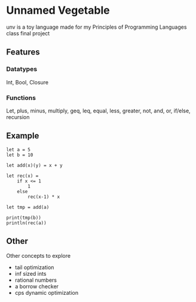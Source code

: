 # Unnamed Vegetable

unv is a toy language made for my Principles of Programming Languages class final project

## Features

### Datatypes
Int, Bool, Closure

### Functions
Let, plus, minus, multiply, geq, leq, equal, less, greater, not, and, or, if/else, recursion

## Example

```
let a = 5
let b = 10

let add(x)(y) = x + y

let rec(x) =
    if x <= 1
        1
    else
        rec(x-1) * x

let tmp = add(a)

print(tmp(b))
println(rec(a))
```

## Other
Other concepts to explore

- tail optimization
- inf sized ints
- rational numbers
- a borrow checker
- cps dynamic optimization
<!-- // add comments to unv in the form of "//" -->
<!-- future add? struct, return, yeild, monads, strings, lists -->
